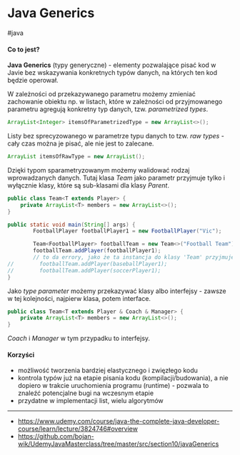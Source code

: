 # Java Generics
#java 

#### Co to jest?
**Java Generics** (typy generyczne) - elementy pozwalające pisać kod w Javie bez wskazywania konkretnych typów danych, na których ten kod będzie operował.

W zależności od przekazywanego parametru możemy zmieniać zachowanie obiektu np. w listach, które w zależności od przyjmowanego parametru agregują konkretny typ danych, tzw. *parametrized types*.
```java
ArrayList<Integer> itemsOfParametrizedType = new ArrayList<>();
```
Listy bez sprecyzowanego w parametrze typu danych to tzw. *raw types* - cały czas można je pisać, ale nie jest to zalecane.
```java
ArrayList itemsOfRawType = new ArrayList();
```

Dzięki typom sparametryzowanym możemy walidować rodzaj wprowadzanych danych. Tutaj klasa *Team* jako parametr przyjmuje tylko i wyłącznie klasy, które są sub-klasami dla klasy *Parent*.
```java
public class Team<T extends Player> {
	private ArrayList<T> members = new ArrayList<>();
}
```

```java
public static void main(String[] args) {
        FootballPlayer footballPlayer1 = new FootballPlayer("Vic");

        Team<FootballPlayer> footballTeam = new Team<>("Football Team");
        footballTeam.addPlayer(footballPlayer1);
        // to da errory, jako że ta instancja do klasy 'Team' przyjmuje parametr typu 'FootballPlayer'
//        footballTeam.addPlayer(baseballPlayer1);
//        footballTeam.addPlayer(soccerPlayer1);
}
```

Jako *type parameter* możemy przekazywać klasy albo interfejsy - zawsze w tej kolejności, najpierw klasa, potem interface.
```java
public class Team<T extends Player & Coach & Manager> {
	private ArrayList<T> members = new ArrayList<>();
}
```
*Coach* i *Manager* w tym przypadku to interfejsy.


#### Korzyści
- możliwość tworzenia bardziej elastycznego i zwięzłego kodu
- kontrola typów już na etapie pisania kodu (kompilacji/budowania), a nie dopiero w trakcie uruchomienia programu (runtime) - pozwala to znaleźć potencjalne bugi na wczesnym etapie
- przydatne w implementacji list, wielu algorytmów

---
- https://www.udemy.com/course/java-the-complete-java-developer-course/learn/lecture/3824746#overview
- https://github.com/bojan-wik/UdemyJavaMasterclass/tree/master/src/section10/javaGenerics